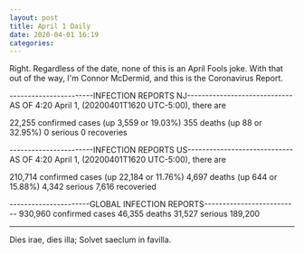 ```yaml
---
layout: post
title: April 1 Daily
date: 2020-04-01 16:19
categories:
---
```


Right. Regardless of the date, none of this is an April Fools joke. With that out of the way, I'm Connor McDermid, and this
is the Coronavirus Report.

-----------------------INFECTION REPORTS NJ-----------------------------
AS OF 4:20 April 1, (20200401T1620 UTC-5:00), there are

22,255 confirmed cases (up 3,559 or 19.03%)
355 deaths (up 88 or 32.95%)
0 serious
0 recoveries

-----------------------INFECTION REPORTS US-----------------------------
AS OF 4:20 April 1, (20200401T1620 UTC-5:00), there are

210,714 confirmed cases (up 22,184 or 11.76%)
4,697 deaths (up 644 or 15.88%)
4,342 serious
7,616 recoveried

----------------------GLOBAL INFECTION REPORTS--------------------------
930,960 confirmed cases
46,355 deaths
31,527 serious
189,200

------------------------------------------------------------------------

Dies irae, dies illa; Solvet saeclum in favilla.